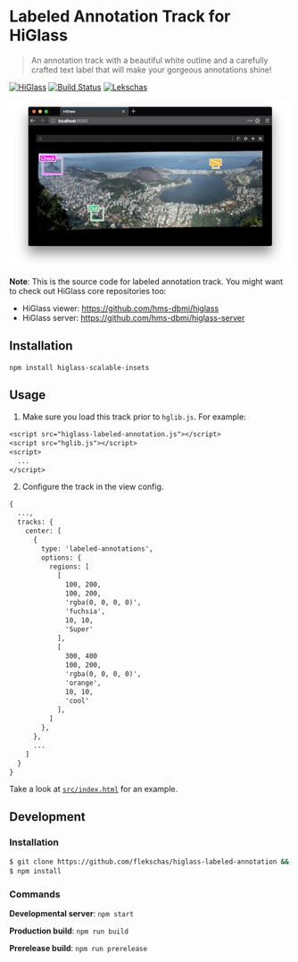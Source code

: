 # Labeled Annotation Track for HiGlass

> An annotation track with a beautiful white outline and a carefully crafted text label that will make your gorgeous annotations shine!

[![HiGlass](https://img.shields.io/badge/higlass-rocks-red.svg?colorB=ee82ee)](http://higlass.io)
[![Build Status](https://img.shields.io/travis/flekschas/higlass-scalable-insets/master.svg?colorB=ffa500)](https://travis-ci.org/flekschas/higlass-labeled-annotation)
[![Lekschas](https://img.shields.io/badge/awesome-awesomeness-red.svg?colorB=3cb371)](http://lekschas.de)

![HiGlass with a labeled annotation](/teaser.jpg?raw=true "Look at that wonderful labeled annotation. Isn't it a beauty?")

**Note**: This is the source code for labeled annotation track. You might want to check out HiGlass core repositories too:

- HiGlass viewer: https://github.com/hms-dbmi/higlass
- HiGlass server: https://github.com/hms-dbmi/higlass-server

## Installation

```
npm install higlass-scalable-insets
```

## Usage

1. Make sure you load this track prior to `hglib.js`. For example:

```
<script src="higlass-labeled-annotation.js"></script>
<script src="hglib.js"></script>
<script>
  ...
</script>
```

2. Configure the track in the view config.

```
{
  ...,
  tracks: {
    center: [
      {
        type: 'labeled-annotations',
        options: {
          regions: [
            [
              100, 200,
              100, 200,
              'rgba(0, 0, 0, 0)',
              'fuchsia',
              10, 10,
              'Super'
            ],
            [
              300, 400
              100, 200,
              'rgba(0, 0, 0, 0)',
              'orange',
              10, 10,
              'cool'
            ],
          ]
        },
      },
      ...
    ]
  }
}
```

Take a look at [`src/index.html`](src/index.html) for an example.

## Development

### Installation

```bash
$ git clone https://github.com/flekschas/higlass-labeled-annotation && higlass-labeled-annotation
$ npm install
```

### Commands

**Developmental server**: `npm start`

**Production build**: `npm run build`

**Prerelease build**: `npm run prerelease`
